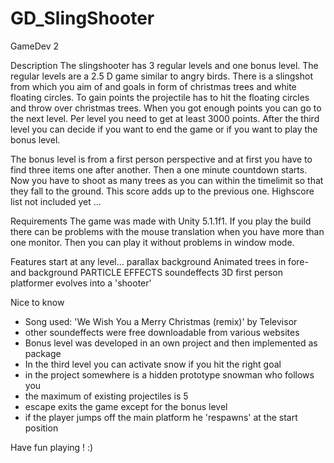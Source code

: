 # GD_SlingShooter
GameDev 2

Description
The slingshooter has 3 regular levels and one bonus level.
The regular levels are a 2.5 D game similar to angry birds. 
There is a slingshot from which you aim of and goals in form of christmas trees and white floating circles.
To gain points the projectile has to hit the floating circles and throw over christmas trees.
When you got enough points you can go to the next level. Per level you need to get at least 3000 points.
After the third level you can decide if you want to end the game or if you want to play the bonus level.

The bonus level is from a first person perspective and at first you have to find three items one after another.
Then a one minute countdown starts. 
Now you have to shoot as many trees as you can within the timelimit so that they fall to the ground.
This score adds up to the previous one.
Highscore list not included yet ...

Requirements
The game was made with Unity 5.1.1f1. 
If you play the build there can be problems with the mouse translation when you have more than one monitor.
Then you can play it without problems in window mode.

Features
start at any level...
parallax background
Animated trees in fore- and background
PARTICLE EFFECTS
soundeffects
3D first person platformer evolves into a 'shooter'

Nice to know
- Song used: 'We Wish You a Merry Christmas (remix)' by Televisor
- other soundeffects were free downloadable from various websites
- Bonus level was developed in an own project and then implemented as package
- In the third level you can activate snow if you hit the right goal
- in the project somewhere is a hidden prototype snowman who follows you
- the maximum of existing projectiles is 5
- escape exits the game except for the bonus level
- if the player jumps off the main platform he 'respawns' at the start position

Have fun playing ! :)
